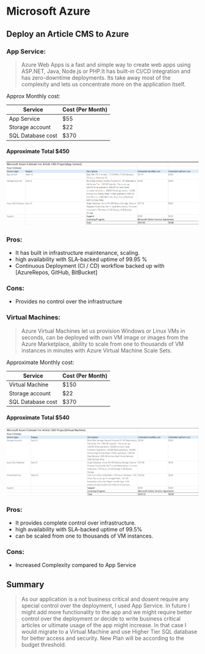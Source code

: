 # Microsoft Azure
## Deploy an Article CMS to Azure

### App Service:
>Azure Web Apps is a fast and simple way to create web apps using ASP.NET, Java, Node.js or PHP.It has built-in CI/CD integration and has zero-downtime deployments. Its take away most of the complexity and lets us concentrate more on the application itself.

Approx Monthly cost:

| Service | Cost (Per Month)|
| ------ | ------ |
| App Service | $55 |
|Storage account | $22|
|SQL Database cost | $370|
#### Approximate Total $450
![N|Solid](https://github.com/ganeshpop/UdacityCMSProject/blob/master/App%20Service%20Cost.PNG?raw=true)
### Pros:
- It has built in infrastructure maintenance, scaling.
- high availability with SLA-backed uptime of 99.95 %
- Continuous Deployment (CI / CD) workflow backed up with [AzureRepos, GitHub, BitBucket]
### Cons:
- Provides no control over the infrastructure 

### Virtual Machines:
>Azure Virtual Machines let us provision Windows or Linux VMs in seconds, can be deployed with own VM image or images from the Azure Marketplace, ability to scale from one to thousands of VM instances in minutes with Azure Virtual Machine Scale Sets.

Approximate Monthly cost:

| Service | Cost (Per Month)|
| ------ | ------ |
| Virtual Machine | $150 |
|Storage account | $22|
|SQL Database cost | $370|
#### Approximate Total $540
![N|Solid](https://github.com/ganeshpop/UdacityCMSProject/blob/master/Virtual%20Machine%20Cost.PNG?raw=true)
### Pros:
- It provides complete control over infrastructure.
- high availability with SLA-backed uptime of 99.5%
- can be scaled from one to thousands of VM instances.
### Cons:
- Increased Complexity compared to App Service

## Summary
>As our application is a not business critical and dosent require any special control over the deployment, I used App Service.
In future I might add more functionality to the app and we might require better control over the deployment or decide to write business critical articles or ultimate usage of the app might increase.
>In that case I would migrate to a Virtual Machine and use Higher Tier SQL database for better access and security. New Plan will be according to the budget threshold.

